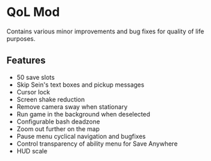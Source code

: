 # QoL Mod

Contains various minor improvements and bug fixes for quality of life purposes.

## Features

* 50 save slots
* Skip Sein's text boxes and pickup messages
* Cursor lock
* Screen shake reduction
* Remove camera sway when stationary
* Run game in the background when deselected
* Configurable bash deadzone
* Zoom out further on the map
* Pause menu cyclical navigation and bugfixes
* Control transparency of ability menu for Save Anywhere
* HUD scale
